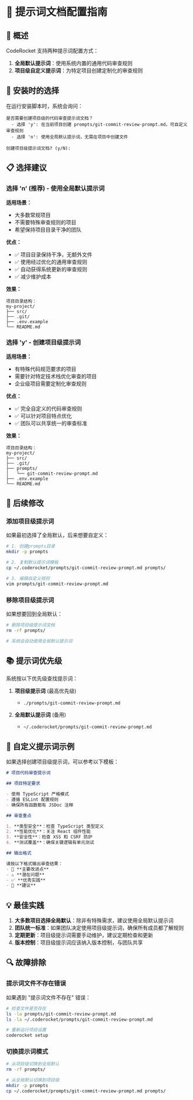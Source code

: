 # 📝 提示词文档配置指南

## 🎯 概述

CodeRocket 支持两种提示词配置方式：

1. **全局默认提示词**：使用系统内置的通用代码审查规则
2. **项目级自定义提示词**：为特定项目创建定制化的审查规则

## 🚀 安装时的选择

在运行安装脚本时，系统会询问：

```
是否需要创建项目级的代码审查提示词文档？
  - 选择 'y': 在当前项目创建 prompts/git-commit-review-prompt.md，可自定义审查规则
  - 选择 'n': 使用全局默认提示词，无需在项目中创建文件

创建项目级提示词文档? (y/N):
```

## 📋 选择建议

### 选择 'n' (推荐) - 使用全局默认提示词

**适用场景：**
- 大多数常规项目
- 不需要特殊审查规则的项目
- 希望保持项目目录干净的团队

**优点：**
- ✅ 项目目录保持干净，无额外文件
- ✅ 使用经过优化的通用审查规则
- ✅ 自动获得系统更新的审查规则
- ✅ 减少维护成本

**效果：**
```
项目目录结构：
my-project/
├── src/
├── .git/
├── .env.example
└── README.md
```

### 选择 'y' - 创建项目级提示词

**适用场景：**
- 有特殊代码规范要求的项目
- 需要针对特定技术栈优化审查的项目
- 企业级项目需要定制化审查规则

**优点：**
- ✅ 完全自定义的代码审查规则
- ✅ 可以针对项目特点优化
- ✅ 团队可以共享统一的审查标准

**效果：**
```
项目目录结构：
my-project/
├── src/
├── .git/
├── prompts/
│   └── git-commit-review-prompt.md
├── .env.example
└── README.md
```

## 🔧 后续修改

### 添加项目级提示词

如果最初选择了全局默认，后来想要自定义：

```bash
# 1. 创建prompts目录
mkdir -p prompts

# 2. 复制默认提示词模板
cp ~/.coderocket/prompts/git-commit-review-prompt.md prompts/

# 3. 编辑自定义规则
vim prompts/git-commit-review-prompt.md
```

### 移除项目级提示词

如果想要回到全局默认：

```bash
# 删除项目级提示词文档
rm -rf prompts/

# 系统会自动使用全局默认提示词
```

## 📚 提示词优先级

系统按以下优先级查找提示词：

1. **项目级提示词** (最高优先级)
   - `./prompts/git-commit-review-prompt.md`

2. **全局默认提示词** (备用)
   - `~/.coderocket/prompts/git-commit-review-prompt.md`

## 🎨 自定义提示词示例

如果选择创建项目级提示词，可以参考以下模板：

```markdown
# 项目代码审查提示词

## 项目特定要求

- 使用 TypeScript 严格模式
- 遵循 ESLint 配置规则
- 确保所有函数都有 JSDoc 注释

## 审查重点

1. **类型安全**：检查 TypeScript 类型定义
2. **性能优化**：关注 React 组件性能
3. **安全性**：检查 XSS 和 CSRF 防护
4. **测试覆盖**：确保关键逻辑有单元测试

## 输出格式

请按以下格式输出审查结果：
- 🎯 **主要改进点**
- ⚠️ **潜在问题**
- ✅ **优秀实践**
- 📝 **建议**
```

## 💡 最佳实践

1. **大多数项目选择全局默认**：除非有特殊需求，建议使用全局默认提示词
2. **团队统一标准**：如果团队决定使用项目级提示词，确保所有成员都了解规则
3. **定期更新**：项目级提示词需要手动维护，建议定期检查和更新
4. **版本控制**：项目级提示词应该纳入版本控制，与团队共享

## 🔍 故障排除

### 提示词文件不存在错误

如果遇到 "提示词文件不存在" 错误：

```bash
# 检查文件是否存在
ls -la prompts/git-commit-review-prompt.md
ls -la ~/.coderocket/prompts/git-commit-review-prompt.md

# 重新运行项目设置
coderocket setup
```

### 切换提示词模式

```bash
# 从项目级切换到全局默认
rm -rf prompts/

# 从全局默认切换到项目级
mkdir -p prompts
cp ~/.coderocket/prompts/git-commit-review-prompt.md prompts/
```
